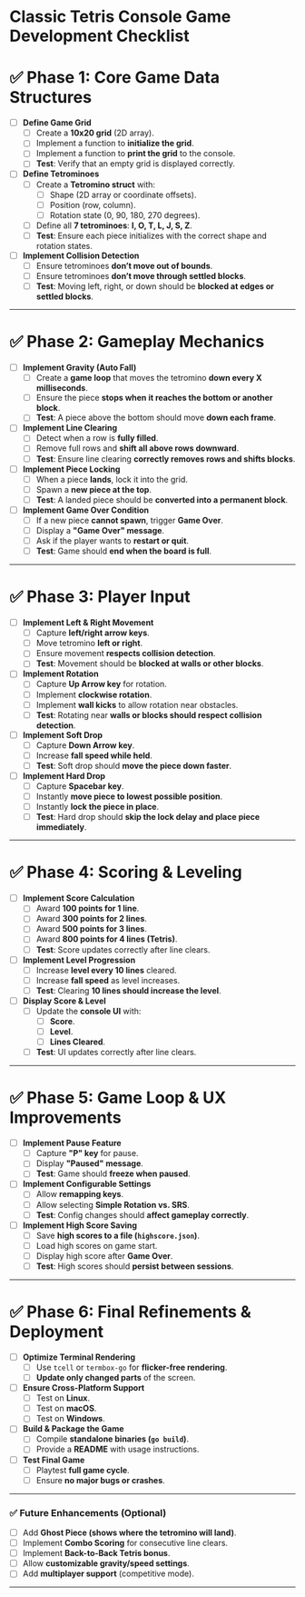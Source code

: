 # Classic Tetris Console Game Development Checklist

# ✅ **Phase 1: Core Game Data Structures**
- [ ] **Define Game Grid**
  - [ ] Create a **10x20 grid** (2D array).
  - [ ] Implement a function to **initialize the grid**.
  - [ ] Implement a function to **print the grid** to the console.
  - [ ] **Test**: Verify that an empty grid is displayed correctly.

- [ ] **Define Tetrominoes**
  - [ ] Create a **Tetromino struct** with:
    - [ ] Shape (2D array or coordinate offsets).
    - [ ] Position (row, column).
    - [ ] Rotation state (0, 90, 180, 270 degrees).
  - [ ] Define all **7 tetrominoes**: **I, O, T, L, J, S, Z**.
  - [ ] **Test**: Ensure each piece initializes with the correct shape and rotation states.

- [ ] **Implement Collision Detection**
  - [ ] Ensure tetrominoes **don’t move out of bounds**.
  - [ ] Ensure tetrominoes **don’t move through settled blocks**.
  - [ ] **Test**: Moving left, right, or down should be **blocked at edges or settled blocks**.

---

# ✅ **Phase 2: Gameplay Mechanics**
- [ ] **Implement Gravity (Auto Fall)**
  - [ ] Create a **game loop** that moves the tetromino **down every X milliseconds**.
  - [ ] Ensure the piece **stops when it reaches the bottom or another block**.
  - [ ] **Test**: A piece above the bottom should move **down each frame**.

- [ ] **Implement Line Clearing**
  - [ ] Detect when a row is **fully filled**.
  - [ ] Remove full rows and **shift all above rows downward**.
  - [ ] **Test**: Ensure line clearing **correctly removes rows and shifts blocks**.

- [ ] **Implement Piece Locking**
  - [ ] When a piece **lands**, lock it into the grid.
  - [ ] Spawn a **new piece at the top**.
  - [ ] **Test**: A landed piece should be **converted into a permanent block**.

- [ ] **Implement Game Over Condition**
  - [ ] If a new piece **cannot spawn**, trigger **Game Over**.
  - [ ] Display a **"Game Over" message**.
  - [ ] Ask if the player wants to **restart or quit**.
  - [ ] **Test**: Game should **end when the board is full**.

---

# ✅ **Phase 3: Player Input**
- [ ] **Implement Left & Right Movement**
  - [ ] Capture **left/right arrow keys**.
  - [ ] Move tetromino **left or right**.
  - [ ] Ensure movement **respects collision detection**.
  - [ ] **Test**: Movement should be **blocked at walls or other blocks**.

- [ ] **Implement Rotation**
  - [ ] Capture **Up Arrow key** for rotation.
  - [ ] Implement **clockwise rotation**.
  - [ ] Implement **wall kicks** to allow rotation near obstacles.
  - [ ] **Test**: Rotating near **walls or blocks should respect collision detection**.

- [ ] **Implement Soft Drop**
  - [ ] Capture **Down Arrow key**.
  - [ ] Increase **fall speed while held**.
  - [ ] **Test**: Soft drop should **move the piece down faster**.

- [ ] **Implement Hard Drop**
  - [ ] Capture **Spacebar key**.
  - [ ] Instantly **move piece to lowest possible position**.
  - [ ] Instantly **lock the piece in place**.
  - [ ] **Test**: Hard drop should **skip the lock delay and place piece immediately**.

---

# ✅ **Phase 4: Scoring & Leveling**
- [ ] **Implement Score Calculation**
  - [ ] Award **100 points for 1 line**.
  - [ ] Award **300 points for 2 lines**.
  - [ ] Award **500 points for 3 lines**.
  - [ ] Award **800 points for 4 lines (Tetris)**.
  - [ ] **Test**: Score updates correctly after line clears.

- [ ] **Implement Level Progression**
  - [ ] Increase **level every 10 lines** cleared.
  - [ ] Increase **fall speed** as level increases.
  - [ ] **Test**: Clearing **10 lines should increase the level**.

- [ ] **Display Score & Level**
  - [ ] Update the **console UI** with:
    - [ ] **Score**.
    - [ ] **Level**.
    - [ ] **Lines Cleared**.
  - [ ] **Test**: UI updates correctly after line clears.

---

# ✅ **Phase 5: Game Loop & UX Improvements**
- [ ] **Implement Pause Feature**
  - [ ] Capture **"P" key** for pause.
  - [ ] Display **"Paused" message**.
  - [ ] **Test**: Game should **freeze when paused**.

- [ ] **Implement Configurable Settings**
  - [ ] Allow **remapping keys**.
  - [ ] Allow selecting **Simple Rotation vs. SRS**.
  - [ ] **Test**: Config changes should **affect gameplay correctly**.

- [ ] **Implement High Score Saving**
  - [ ] Save **high scores to a file (`highscore.json`)**.
  - [ ] Load high scores on game start.
  - [ ] Display high score after **Game Over**.
  - [ ] **Test**: High scores should **persist between sessions**.

---

# ✅ **Phase 6: Final Refinements & Deployment**
- [ ] **Optimize Terminal Rendering**
  - [ ] Use `tcell` or `termbox-go` for **flicker-free rendering**.
  - [ ] **Update only changed parts** of the screen.

- [ ] **Ensure Cross-Platform Support**
  - [ ] Test on **Linux**.
  - [ ] Test on **macOS**.
  - [ ] Test on **Windows**.

- [ ] **Build & Package the Game**
  - [ ] Compile **standalone binaries (`go build`)**.
  - [ ] Provide a **README** with usage instructions.

- [ ] **Test Final Game**
  - [ ] Playtest **full game cycle**.
  - [ ] Ensure **no major bugs or crashes**.

---

### ✅ **Future Enhancements (Optional)**
- [ ] Add **Ghost Piece (shows where the tetromino will land)**.
- [ ] Implement **Combo Scoring** for consecutive line clears.
- [ ] Implement **Back-to-Back Tetris bonus**.
- [ ] Allow **customizable gravity/speed settings**.
- [ ] Add **multiplayer support** (competitive mode).

---

